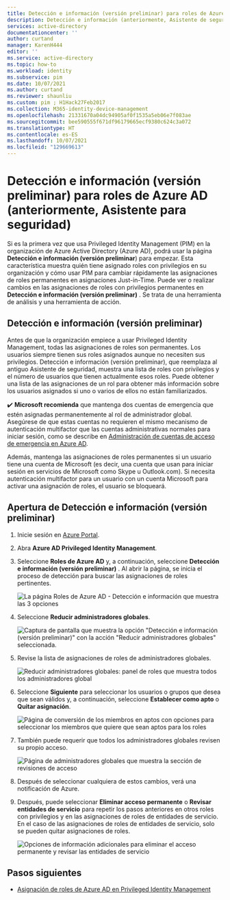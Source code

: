 ```yaml
---
title: Detección e información (versión preliminar) para roles de Azure AD en Privileged Identity Management (anteriormente, Asistente de seguridad de Azure Active Directory)
description: Detección e información (anteriormente, Asistente de seguridad) ayudan a convertir las asignaciones de roles permanentes de Azure AD en asignaciones Just-in-Time con Privileged Identity Management.
services: active-directory
documentationcenter: ''
author: curtand
manager: KarenH444
editor: ''
ms.service: active-directory
ms.topic: how-to
ms.workload: identity
ms.subservice: pim
ms.date: 10/07/2021
ms.author: curtand
ms.reviewer: shaunliu
ms.custom: pim ; H1Hack27Feb2017
ms.collection: M365-identity-device-management
ms.openlocfilehash: 21331670a04dc94905af0f1535a5eb06e7f083ae
ms.sourcegitcommit: bee590555f671df96179665ecf9380c624c3a072
ms.translationtype: HT
ms.contentlocale: es-ES
ms.lasthandoff: 10/07/2021
ms.locfileid: "129669613"
---
```

# <a name="discovery-and-insights-preview-for-azure-ad-roles-formerly-security-wizard"></a>Detección e información (versión preliminar) para roles de Azure AD (anteriormente, Asistente para seguridad)

Si es la primera vez que usa Privileged Identity Management (PIM) en la organización de Azure Active Directory (Azure AD), podrá usar la página **Detección e información (versión preliminar**) para empezar. Esta característica muestra quién tiene asignado roles con privilegios en su organización y cómo usar PIM para cambiar rápidamente las asignaciones de roles permanentes en asignaciones Just-in-Time. Puede ver o realizar cambios en las asignaciones de roles con privilegios permanentes en **Detección e información (versión preliminar)** . Se trata de una herramienta de análisis y una herramienta de acción.

## <a name="discovery-and-insights-preview"></a>Detección e información (versión preliminar)

Antes de que la organización empiece a usar Privileged Identity Management, todas las asignaciones de roles son permanentes. Los usuarios siempre tienen sus roles asignados aunque no necesiten sus privilegios. Detección e información (versión preliminar), que reemplaza al antiguo Asistente de seguridad, muestra una lista de roles con privilegios y el número de usuarios que tienen actualmente esos roles. Puede obtener una lista de las asignaciones de un rol para obtener más información sobre los usuarios asignados si uno o varios de ellos no están familiarizados.

:heavy_check_mark: **Microsoft recomienda** que mantenga dos cuentas de emergencia que estén asignadas permanentemente al rol de administrador global. Asegúrese de que estas cuentas no requieren el mismo mecanismo de autenticación multifactor que las cuentas administrativas normales para iniciar sesión, como se describe en [Administración de cuentas de acceso de emergencia en Azure AD](../roles/security-emergency-access.md).

Además, mantenga las asignaciones de roles permanentes si un usuario tiene una cuenta de Microsoft (es decir, una cuenta que usan para iniciar sesión en servicios de Microsoft como Skype u Outlook.com). Si necesita autenticación multifactor para un usuario con un cuenta Microsoft para activar una asignación de roles, el usuario se bloqueará.

## <a name="open-discovery-and-insights-preview"></a>Apertura de Detección e información (versión preliminar)

1. Inicie sesión en [Azure Portal](https://portal.azure.com/).

1. Abra **Azure AD Privileged Identity Management**.

1. Seleccione **Roles de Azure AD** y, a continuación, seleccione **Detección e información (versión preliminar)** . Al abrir la página, se inicia el proceso de detección para buscar las asignaciones de roles pertinentes.

    ![La página Roles de Azure AD - Detección e información que muestra las 3 opciones](./media/pim-security-wizard/new-preview-link.png)

1. Seleccione **Reducir administradores globales**.

    ![Captura de pantalla que muestra la opción "Detección e información (versión preliminar)" con la acción "Reducir administradores globales" seleccionada.](./media/pim-security-wizard/new-preview-page.png)

1. Revise la lista de asignaciones de roles de administradores globales.

    ![Reducir administradores globales: panel de roles que muestra todos los administradores global](./media/pim-security-wizard/new-global-administrator-list.png)

1. Seleccione **Siguiente** para seleccionar los usuarios o grupos que desea que sean válidos y, a continuación, seleccione **Establecer como apto** o **Quitar asignación**.

    ![Página de conversión de los miembros en aptos con opciones para seleccionar los miembros que quiere que sean aptos para los roles](./media/pim-security-wizard/new-global-administrator-buttons.png)

1. También puede requerir que todos los administradores globales revisen su propio acceso.

    ![Página de administradores globales que muestra la sección de revisiones de acceso](./media/pim-security-wizard/new-global-administrator-access-review.png)

1. Después de seleccionar cualquiera de estos cambios, verá una notificación de Azure.

1. Después, puede seleccionar **Eliminar acceso permanente** o **Revisar entidades de servicio** para repetir los pasos anteriores en otros roles con privilegios y en las asignaciones de roles de entidades de servicio. En el caso de las asignaciones de roles de entidades de servicio, solo se pueden quitar asignaciones de roles.

    ![Opciones de información adicionales para eliminar el acceso permanente y revisar las entidades de servicio ](./media/pim-security-wizard/new-preview-page-service-principals.png)

## <a name="next-steps"></a>Pasos siguientes

- [Asignación de roles de Azure AD en Privileged Identity Management](pim-how-to-add-role-to-user.md)
